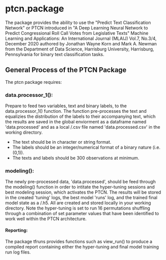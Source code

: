 # ptcn.package

The package provides the ability to use the "Predict Text Classification Network" or PTCN introduced in "A Deep Learning Neural Network to Predict Congressional Roll Call Votes from Legislative Texts" Machine Learning and Applications: An International Journal (MLAIJ) Vol.7, No.3/4, December 2020 authored by Jonathan Wayne Korn and Mark A. Newman from the Department of Data Science, Harrisburg University, Harrisburg, Pennsylvania for binary text classification tasks. 

## General Process of the PTCN Package 

The ptcn package requires: 

### data.processor_1():

Prepare to feed two variables, text and binary labels, to the data.processor_1() function. The function pre-processes the text and equalizies the distribution of the labels to their accompanying text, which the results are saved in the global enviorment as a dataframe named 'data.processed' and as a local /.csv file named 'data.processed.csv' in the working directory.

* The text should be in character or string format. 
* The labels should be an integer/numerical format of a binary nature (i.e. (0,1)).
* The texts and labels should be 300 observations at minimum.

### modeling():

The newly pre-processed data, 'data.processed', should be feed through the modeling() function in order to intitate the hyper-tuning sessions and best modeling session, which activates the PTCN. The results will be stored in the created 'tuning' logs, the best model 'runs' log, and the trained final model state as a /.h5. All are created and stored locally in your working directory. Note the hyper-tuning is set to run 16 permutations shuffling through a combination of set parameter values that have been identified to work well within the PTCN architecture. 

#### Reporting:

The package tfruns provides functions such as view_run() to produce a compiled report containing either the hyper-tuning and final model training run log files. 
